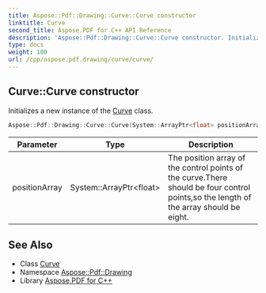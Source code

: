 ```yaml
---
title: Aspose::Pdf::Drawing::Curve::Curve constructor
linktitle: Curve
second_title: Aspose.PDF for C++ API Reference
description: 'Aspose::Pdf::Drawing::Curve::Curve constructor. Initializes a new instance of the Curve class in C++.'
type: docs
weight: 100
url: /cpp/aspose.pdf.drawing/curve/curve/
---
```

## Curve::Curve constructor


Initializes a new instance of the [Curve](../) class.

```cpp
Aspose::Pdf::Drawing::Curve::Curve(System::ArrayPtr<float> positionArray)
```


| Parameter | Type | Description |
| --- | --- | --- |
| positionArray | System::ArrayPtr\<float\> | The position array of the control points of the curve.There should be four control points,so the length of the array should be eight. |

## See Also

* Class [Curve](../)
* Namespace [Aspose::Pdf::Drawing](../../)
* Library [Aspose.PDF for C++](../../../)
